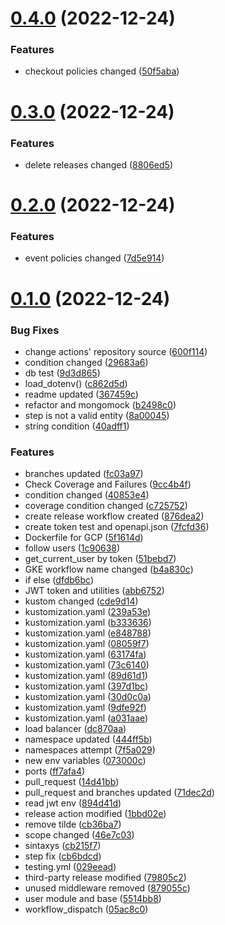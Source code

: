 # [0.4.0](https://github.com/devvildaz/hlingo-backend/compare/v0.3.0...v0.4.0) (2022-12-24)


### Features

* checkout policies changed ([50f5aba](https://github.com/devvildaz/hlingo-backend/commit/50f5aba3f63046ef4e026fde05a0f4fe7bcb8a5c))



# [0.3.0](https://github.com/devvildaz/hlingo-backend/compare/v0.2.0...v0.3.0) (2022-12-24)


### Features

* delete releases changed ([8806ed5](https://github.com/devvildaz/hlingo-backend/commit/8806ed569bcc2cb8501ee40dad5b64753d7bf7dc))



# [0.2.0](https://github.com/devvildaz/hlingo-backend/compare/v0.1.0...v0.2.0) (2022-12-24)


### Features

* event policies changed ([7d5e914](https://github.com/devvildaz/hlingo-backend/commit/7d5e91487fac45664f2cc694d72ebb97fba189b4))



# [0.1.0](https://github.com/devvildaz/hlingo-backend/compare/5514bb81046604e8f916df5d5518e008e6ff971d...v0.1.0) (2022-12-24)


### Bug Fixes

* change actions' repository source ([600f114](https://github.com/devvildaz/hlingo-backend/commit/600f114e3146194b3cc4759fa0b764510100529f))
* condition changed ([29683a6](https://github.com/devvildaz/hlingo-backend/commit/29683a6666275d0f4be4b8a6f50b1292bda373f2))
* db test ([9d3d865](https://github.com/devvildaz/hlingo-backend/commit/9d3d865f00bbaf1e5b6b8617d93b6801e6f6e8f3))
* load_dotenv() ([c862d5d](https://github.com/devvildaz/hlingo-backend/commit/c862d5d0b336351cc14326619b5c3e30d7312868))
* readme updated ([367459c](https://github.com/devvildaz/hlingo-backend/commit/367459c88c106e31efd82841fc8ff3b2de0d0c38))
* refactor and mongomock ([b2498c0](https://github.com/devvildaz/hlingo-backend/commit/b2498c070021e40f603dc8c03d781c7b863b2c97))
* step is not a valid entity ([8a00045](https://github.com/devvildaz/hlingo-backend/commit/8a000454768935b7e26acf15a20e8be295db5bff))
* string condition ([40adff1](https://github.com/devvildaz/hlingo-backend/commit/40adff17d2ed0d03fbaf3c21477ba143b10ac545))


### Features

* branches updated ([fc03a97](https://github.com/devvildaz/hlingo-backend/commit/fc03a97f6ffa54974add844864c807dedaf0cb42))
* Check Coverage and Failures ([9cc4b4f](https://github.com/devvildaz/hlingo-backend/commit/9cc4b4f405b867f17846ffb81d60de13408cc14b))
* condition changed ([40853e4](https://github.com/devvildaz/hlingo-backend/commit/40853e4970fa6bd6f566d2085dd13ba4e9356596))
* coverage condition changed ([c725752](https://github.com/devvildaz/hlingo-backend/commit/c725752355b3132245fdf46e39bcaf408413b617))
* create release workflow created ([876dea2](https://github.com/devvildaz/hlingo-backend/commit/876dea2c8fd0316be3f00a24525e7fe5f0190cff))
* create token test and openapi.json ([7fcfd36](https://github.com/devvildaz/hlingo-backend/commit/7fcfd36db45884096631d364ca862b9cf7e17778))
* Dockerfile for GCP ([5f1614d](https://github.com/devvildaz/hlingo-backend/commit/5f1614dad0045b67489f2966a500cf6f74821730))
* follow users ([1c90638](https://github.com/devvildaz/hlingo-backend/commit/1c906388c37f68585e429105342a06c7030da6e4))
* get_current_user by token ([51bebd7](https://github.com/devvildaz/hlingo-backend/commit/51bebd735fedf8c73a3deb4111ed52804bba1cae))
* GKE workflow name changed ([b4a830c](https://github.com/devvildaz/hlingo-backend/commit/b4a830c09b44a1b8a94b71918d39e73fec8e5f1c))
* if else ([dfdb6bc](https://github.com/devvildaz/hlingo-backend/commit/dfdb6bc8aac5ba43df473458f788d33595201eb9))
* JWT token and utilities ([abb6752](https://github.com/devvildaz/hlingo-backend/commit/abb6752cb79318fdd08bc588a94032ee41407a8f))
* kustom changed ([cde9d14](https://github.com/devvildaz/hlingo-backend/commit/cde9d14a81145b68079689d5661c42149fb0db2e))
* kustomization.yaml ([239a53e](https://github.com/devvildaz/hlingo-backend/commit/239a53e7051dda9d7e2b9d5f4a77dcbf55ab2dd0))
* kustomization.yaml ([b333636](https://github.com/devvildaz/hlingo-backend/commit/b333636bad5cd08036bb098e232c3805871726e1))
* kustomization.yaml ([e848788](https://github.com/devvildaz/hlingo-backend/commit/e848788f4c0dee26d1355391bb5b63bf06844a6c))
* kustomization.yaml ([08059f7](https://github.com/devvildaz/hlingo-backend/commit/08059f7328d52b1e641df5b7890c05ea77a671e8))
* kustomization.yaml ([63174fa](https://github.com/devvildaz/hlingo-backend/commit/63174fa4cd00d4bc47570e3ed88862b5b83a1d10))
* kustomization.yaml ([73c6140](https://github.com/devvildaz/hlingo-backend/commit/73c614061e4169f0db4d726c744d492b02726486))
* kustomization.yaml ([89d61d1](https://github.com/devvildaz/hlingo-backend/commit/89d61d11e96b5fbbf27a828b242c2779f3f8154e))
* kustomization.yaml ([397d1bc](https://github.com/devvildaz/hlingo-backend/commit/397d1bcb9acb510ac0c35135582d85c7845ab02c))
* kustomization.yaml ([30d0c0a](https://github.com/devvildaz/hlingo-backend/commit/30d0c0a91d226e2735c2c4653b783d811aedd894))
* kustomization.yaml ([9dfe92f](https://github.com/devvildaz/hlingo-backend/commit/9dfe92f37768d62bced36578cb01238d4bbba31e))
* kustomization.yaml ([a031aae](https://github.com/devvildaz/hlingo-backend/commit/a031aaeb3f3ab7772866105075ed407532418d92))
* load balancer ([dc870aa](https://github.com/devvildaz/hlingo-backend/commit/dc870aa1b93dce84b76e46386de46d407fbcbdfd))
* namespace updated ([444ff5b](https://github.com/devvildaz/hlingo-backend/commit/444ff5b697f2347228b9a75f87389de277d14b7c))
* namespaces attempt ([7f5a029](https://github.com/devvildaz/hlingo-backend/commit/7f5a0298a6517df0b69a0a679ffa603455b13793))
* new env variables ([073000c](https://github.com/devvildaz/hlingo-backend/commit/073000c773cce2edf34fbc78feffdc8ad573905d))
* ports ([ff7afa4](https://github.com/devvildaz/hlingo-backend/commit/ff7afa470ba74df1e44aca4ca6d9fee89950d92e))
* pull_request ([14d41bb](https://github.com/devvildaz/hlingo-backend/commit/14d41bb558b11a8c5029f37103ac8b91d8cbf972))
* pull_request and branches updated ([71dec2d](https://github.com/devvildaz/hlingo-backend/commit/71dec2dc9a6eaecad9b89334a594489dd2f8e050))
* read jwt env ([894d41d](https://github.com/devvildaz/hlingo-backend/commit/894d41db8c474c2892923f645867c75d7be8d64d))
* release action modified ([1bbd02e](https://github.com/devvildaz/hlingo-backend/commit/1bbd02e2776c6e847aed6955846330f1dd449dd5))
* remove tilde ([cb36ba7](https://github.com/devvildaz/hlingo-backend/commit/cb36ba72ef299b89624721b1e3fee3cf93104b1d))
* scope changed ([46e7c03](https://github.com/devvildaz/hlingo-backend/commit/46e7c030fef753f3d57dc9b81d018eccfc325b7c))
* sintaxys ([cb215f7](https://github.com/devvildaz/hlingo-backend/commit/cb215f71f512482068f79f5a26f18030dbbfe36c))
* step fix ([cb6bdcd](https://github.com/devvildaz/hlingo-backend/commit/cb6bdcdf86d35bb700703bec723871240bffc27e))
* testing.yml ([029eead](https://github.com/devvildaz/hlingo-backend/commit/029eead5f46fbc71f019bf4ab6f29fccfcfa870f))
* third-party release modified ([79805c2](https://github.com/devvildaz/hlingo-backend/commit/79805c2350e7ce983cc1617886249b31a8ad5901))
* unused middleware removed ([879055c](https://github.com/devvildaz/hlingo-backend/commit/879055c644fcc93f373353f0213001e01222c628))
* user module and base ([5514bb8](https://github.com/devvildaz/hlingo-backend/commit/5514bb81046604e8f916df5d5518e008e6ff971d))
* workflow_dispatch ([05ac8c0](https://github.com/devvildaz/hlingo-backend/commit/05ac8c0d89a965a9c21cc36b1ee7befb724c142f))



